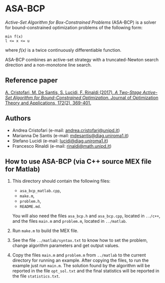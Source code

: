 # ASA-BCP

_Active-Set Algorithm for Box-Constrained Problems_ (ASA-BCP) is a solver for bound-constrained
optimization problems of the following form:

    min f(x)
    l <= x <= u

where _f(x)_ is a twice continuously differentiable function.

ASA-BCP combines an active-set strategy with a truncated-Newton search direction and a non-monotone line search.

## Reference paper

[A. Cristofari, M. De Santis, S. Lucidi, F. Rinaldi (2017). _A Two-Stage Active-Set Algorithm for Bound-Constrained Optimization._
Journal of Optimization Theory and Applications, 172(2), 369-401.](https://link.springer.com/article/10.1007/s10957-016-1024-9)

## Authors

* Andrea Cristofari (e-mail: [andrea.cristofari@unipd.it](mailto:andrea.cristofari@unipd.it))
* Marianna De Santis (e-mail: [mdesantis@diag.uniroma1.it](mailto:mdesantis@diag.uniroma1.it))
* Stefano Lucidi (e-mail: [lucidi@diag.uniroma1.it](mailto:lucidi@diag.uniroma1.it))
* Francesco Rinaldi (e-mail: [rinaldi@math.unipd.it](mailto:rinaldi@math.unipd.it))

## How to use ASA-BCP (via C++ source MEX file for Matlab)

1. This directory should contain the following files:
    * `asa_bcp_matlab.cpp`,
    * `make.m`,
    * `problem.h`,
    * `README.md`.

    You will also need the files `asa_bcp.h` and `asa_bcp.cpp`, located in
    `../c++`, and the files `main.m` and `problem.m`, located in
    `../matlab`.

2. Run `make.m` to build the MEX file.

3. See the file `../matlab/syntax.txt` to know how to set the problem,
    change algorithm parameters and get output values.

4. Copy the files `main.m` and `problem.m` from `../matlab` to the current
   directory for running an example. After copying the files, to run the 
   example just run `main.m`. The solution found by the algorithm will be
   reported in the file `opt_sol.txt` and the final statistics will be
   reported in the file `statistics.txt`.
